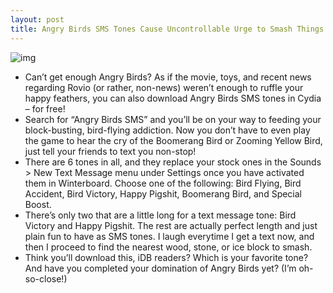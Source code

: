 ```yaml
---
layout: post
title: Angry Birds SMS Tones Cause Uncontrollable Urge to Smash Things
---
```

![img](http://media.idownloadblog.com/wp-content/uploads/2010/08/angry_birds.jpg)
* Can’t get enough Angry Birds? As if the movie, toys, and recent news regarding Rovio (or rather, non-news) weren’t enough to ruffle your happy feathers, you can also download Angry Birds SMS tones in Cydia – for free!
* Search for “Angry Birds SMS” and you’ll be on your way to feeding your block-busting, bird-flying addiction. Now you don’t have to even play the game to hear the cry of the Boomerang Bird or Zooming Yellow Bird, just tell your friends to text you non-stop!
* There are 6 tones in all, and they replace your stock ones in the Sounds > New Text Message menu under Settings once you have activated them in Winterboard. Choose one of the following: Bird Flying, Bird Accident, Bird Victory, Happy Pigshit, Boomerang Bird, and Special Boost.
* There’s only two that are a little long for a text message tone: Bird Victory and Happy Pigshit. The rest are actually perfect length and just plain fun to have as SMS tones. I laugh everytime I get a text now, and then I proceed to find the nearest wood, stone, or ice block to smash.
* Think you’ll download this, iDB readers? Which is your favorite tone? And have you completed your domination of Angry Birds yet? (I’m oh-so-close!)

